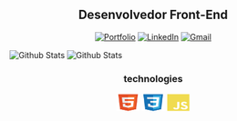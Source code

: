 <span align="center">
  
## Desenvolvedor Front-End

<a href="#"><img src="https://img.shields.io/badge/portfolio-%232c2f40.svg?&style=for-the-badge&logo=github&logoColor=white" alt="Portfolio" title="Portfolio"></a> <a href="https://www.linkedin.com/in/erick-teixeira-bab673194/"><img src="https://img.shields.io/badge/linkedin-%23282a3a.svg?&style=for-the-badge&logo=linkedin&logoColor=white" alt="LinkedIn" title="LinkedIn"></a> <a href="mailto:teixairaerick@gmail.com"><img src="https://img.shields.io/badge/gmail-%23232633.svg?&style=for-the-badge&logo=gmail&logoColor=white" alt="Gmail" title="Gmail"></a>
</span>

<span align="center">
  <img align="center" src="https://github-readme-stats.vercel.app/api?username=Erick-Teixeira&show_icons=true&count_private=true&theme=tokyonight&bg_color=0D1017&hide_border=true" alt="Github Stats" height=175/>
</span>

<span align="center">
  <img align="center" src="https://github-readme-stats.vercel.app/api/top-langs/?username=Erick-Teixeira&theme=tokyonight&bg_color=0D1017&hide_border=true" alt="Github Stats" height=175 />
</span><p>

### technologies 

<!-- HTML -->
<p>
<div align="center">
<img align="center" alt="Erick-HTML" height="30" width="40" src="https://raw.githubusercontent.com/devicons/devicon/master/icons/html5/html5-original.svg" style="max-width:100%;">

<!-- CSS -->
<img align="center" alt="Erick-CSS" height="30" width="40" src="https://raw.githubusercontent.com/devicons/devicon/master/icons/css3/css3-original.svg" style="max-width:100%;">

<!-- JAVASCRIPT -->
<img align="center" alt="Erick-Js" height="30" width="40" src="https://raw.githubusercontent.com/devicons/devicon/master/icons/javascript/javascript-plain.svg" style="max-width:100%;">
</div></p>

